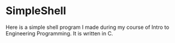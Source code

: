 # SimpleShell
Here is  a simple shell program I made during my course of Intro to Engineering Programming. It is written in C.

